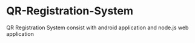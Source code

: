 # QR-Registration-System
QR Registration System consist with android application and node.js web application
